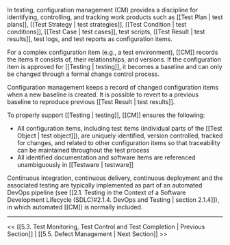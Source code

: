 
In testing, configuration management (CM) provides a discipline for identifying, controlling, and tracking work products such as [[Test Plan | test plans]], [[Test Strategy | test strategies]], [[Test Condition | test conditions]], [[Test Case | test cases]], test scripts, [[Test Result | test results]], test logs, and test reports as configuration items.

For a complex configuration item (e.g., a test environment), [[CM]] records the items it consists of, their relationships, and versions.  If the configuration item is approved for [[Testing | testing]], it becomes a baseline and can only be changed through a formal change control process.

Configuration management keeps a record of changed configuration items when a new baseline is created.  It is possible to revert to a previous baseline to reproduce previous [[Test Result | test results]].

To properly support [[Testing | testing]], [[CM]] ensures the following:

* All configuration items, including test items (individual parts of the [[Test Object | test object]]), are uniquely identified, version controlled, tracked for changes, and related to other configuration items so that traceability can be maintained throughout the test process
* All identified documentation and software items are referenced unambiguously in [[Testware | testware]]

Continuous integration, continuous delivery, continuous deployment and the associated testing are typically implemented as part of an automated DevOps pipeline (see [[2.1.  Testing in the Context of a Software Development Lifecycle (SDLC)#2.1.4. DevOps and Testing | section 2.1.4]]), in which automated [[CM]] is normally included.

---
<< [[5.3.  Test Monitoring, Test Control and Test Completion | Previous Section]] | [[5.5.  Defect Management | Next Section]] >>
